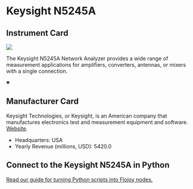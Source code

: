 
# Keysight N5245A

## Instrument Card

<img src="https://v5.airtableusercontent.com/v1/19/19/1691539200000/4pvto2N1iyftEi6EQRJ9ZA/sfKf0xr5k7orbtxF83IRVeihyE3VnCjt6SefhofaeoTuBXGaLntu9_2zqfcgklKo4RVAUBJ0PkpBzDSNZ0uOYegI-HBstAXcqWBR-onQ7AU/wm-O44_TAz_7zV9XZLmVcj-K3LpoPQs_i9UJXBlXud0"/>
<p>The Keysight N5245A Network Analyzer provides a wide range of measurement applications for amplifiers, converters, antennas, or mixers with a single connection.</p>

<details open>
<summary><h2>Manufacturer Card</h2></summary>

Keysight Technologies, or Keysight, is an American company that manufactures electronics test and measurement equipment and software. <a href="https://www.keysight.com/us/en/home.html">Website</a>.

<ul>
  <li>Headquarters: USA</li>
  <li>Yearly Revenue (millions, USD): 5420.0</li>
</ul>
</details>

## Connect to the Keysight N5245A in Python

[Read our guide for turning Python scripts into Flojoy nodes.](https://docs.flojoy.ai/custom-nodes/creating-custom-node/)


